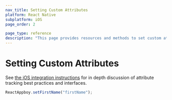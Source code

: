 ```yaml
---
nav_title: Setting Custom Attributes
platform: React Native
subplatform: iOS
page_order: 2

page_type: reference
description: "This page provides resources and methods to set custom attributes for your iOS app running React Native."
---
```

# Setting Custom Attributes

See [the iOS integration instructions][1] for in depth discussion of attribute tracking best practices and interfaces.

```javascript
ReactAppboy.setFirstName("firstName");
```

[1]: {{site.baseurl}}/developer_guide/platform_integration_guides/ios/analytics/setting_custom_attributes/
